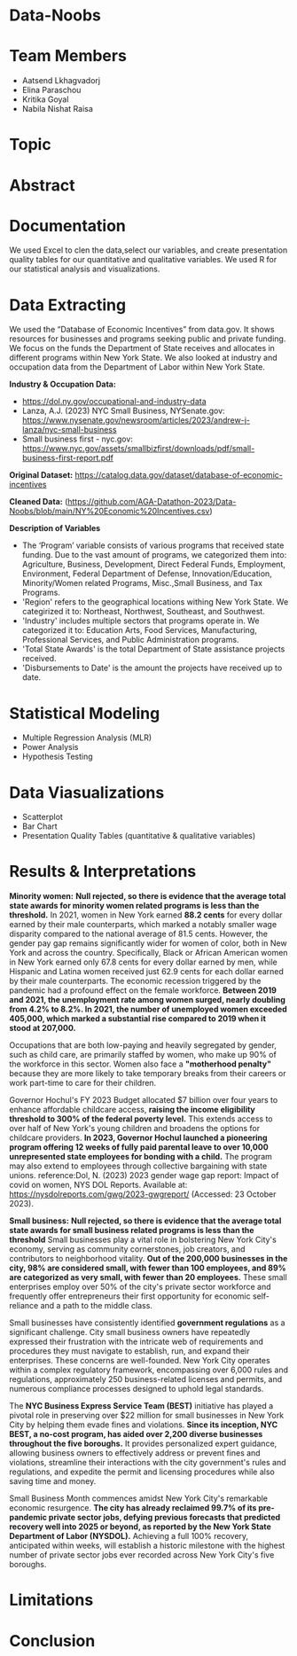 # Data-Noobs

# **Team Members**
- Aatsend Lkhagvadorj
- Elina Paraschou
- Kritika Goyal
- Nabila Nishat Raisa

# **Topic**

# **Abstract**

# **Documentation**
We used Excel to clen the data,select our variables, and create presentation quality tables for our quantitative and qualitative variables. We used R for our statistical analysis and visualizations. 

# **Data Extracting**
We used the “Database of Economic Incentives” from data.gov. It shows resources for businesses and programs seeking public and private funding. We focus on the funds the Department of State receives and allocates in different programs within New York State. We also looked at industry and occupation data from the Department of Labor within New York State.

**Industry & Occupation Data:** 
- https://dol.ny.gov/occupational-and-industry-data
- Lanza, A.J. (2023) NYC Small Business, NYSenate.gov: https://www.nysenate.gov/newsroom/articles/2023/andrew-j-lanza/nyc-small-business 
- Small business first - nyc.gov: https://www.nyc.gov/assets/smallbizfirst/downloads/pdf/small-business-first-report.pdf 

**Original Dataset:** https://catalog.data.gov/dataset/database-of-economic-incentives 

**Cleaned Data:** (https://github.com/AGA-Datathon-2023/Data-Noobs/blob/main/NY%20Economic%20Incentives.csv)

**Description of Variables**
- The ‘Program’ variable consists of various programs that received state funding. Due to the vast amount of programs, we categorized them into: Agriculture, Business, Development, Direct Federal Funds, Employment, Environment, Federal Department of Defense, Innovation/Education, Minority/Women related Programs, Misc.,Small Business, and
Tax Programs.
- 'Region' refers to the geographical locations withing New York State. We categirized it to: Northeast, Northwest, Southeast, and Southwest.
- 'Industry' includes multiple sectors that programs operate in. We categorized it to: Education Arts, Food Services, Manufacturing, Professional Services, and Public Administration programs.
- 'Total State Awards' is the total Department of State assistance projects received.
- 'Disbursements to Date' is the amount the projects have received up to date. 

# **Statistical Modeling**
- Multiple Regression Analysis (MLR)
- Power Analysis
- Hypothesis Testing


# **Data Viasualizations**
- Scatterplot
- Bar Chart
- Presentation Quality Tables (quantitative & qualitative variables)

# **Results & Interpretations**
**Minority women:**
**Null rejected, so there is evidence that the average total state awards for minority women related programs is less than the threshold.**
In 2021, women in New York earned **88.2 cents** for every dollar earned by their male counterparts, which marked a notably smaller wage disparity compared to the national average of 81.5 cents. However, the gender pay gap remains significantly wider for women of color, both in New York and across the country. Specifically, Black or African American women in New York earned only 67.8 cents for every dollar earned by men, while Hispanic and Latina women received just 62.9 cents for each dollar earned by their male counterparts.
The economic recession triggered by the pandemic had a profound effect on the female workforce. **Between 2019 and 2021, the unemployment rate among women surged, nearly doubling from 4.2% to 8.2%. In 2021, the number of unemployed women exceeded 405,000, which marked a substantial rise compared to 2019 when it stood at 207,000.**

Occupations that are both low-paying and heavily segregated by gender, such as child care, are primarily staffed by women, who make up 90% of the workforce in this sector. Women also face a **"motherhood penalty"** because they are more likely to take temporary breaks from their careers or work part-time to care for their children.

Governor Hochul's FY 2023 Budget allocated $7 billion over four years to enhance affordable childcare access, **raising the income eligibility threshold to 300% of the federal poverty level.** This extends access to over half of New York's young children and broadens the options for childcare providers. **In 2023, Governor Hochul launched a pioneering program offering 12 weeks of fully paid parental leave to over 10,000 unrepresented state employees for bonding with a child.** The program may also extend to employees through collective bargaining with state unions.
reference:Dol, N. (2023) 2023 gender wage gap report: Impact of covid on women, NYS DOL Reports. Available at: https://nysdolreports.com/gwg/2023-gwgreport/ (Accessed: 23 October 2023). 

**Small business:**
**Null rejected, so there is evidence that the average total state awards for small business 
related programs is less than the threshold**
Small businesses play a vital role in bolstering New York City's economy, serving as community cornerstones, job creators, and contributors to neighborhood vitality. **Out of the 200,000 businesses in the city, 98% are considered small, with fewer than 100 employees, and 89% are categorized as very small, with fewer than 20 employees.** These small enterprises employ over 50% of the city's private sector workforce and frequently offer entrepreneurs their first opportunity for economic self-reliance and a path to the middle class.

Small businesses have consistently identified **government regulations** as a significant challenge. City small business owners have repeatedly expressed their frustration with the intricate web of requirements and procedures they must navigate to establish, run, and expand their enterprises. These concerns are well-founded. New York City operates within a complex regulatory framework, encompassing over 6,000 rules and regulations, approximately 250 business-related licenses and permits, and numerous compliance processes designed to uphold legal standards.

The **NYC Business Express Service Team (BEST)** initiative has played a pivotal role in preserving over $22 million for small businesses in New York City by helping them evade fines and violations. **Since its inception, NYC BEST, a no-cost program, has aided over 2,200 diverse businesses throughout the five boroughs.** It provides personalized expert guidance, allowing business owners to effectively address or prevent fines and violations, streamline their interactions with the city government's rules and regulations, and expedite the permit and licensing procedures while also saving time and money.

Small Business Month commences amidst New York City's remarkable economic resurgence. **The city has already reclaimed 99.7% of its pre-pandemic private sector jobs, defying previous forecasts that predicted recovery well into 2025 or beyond, as reported by the New York State Department of Labor (NYSDOL).** Achieving a full 100% recovery, anticipated within weeks, will establish a historic milestone with the highest number of private sector jobs ever recorded across New York City's five boroughs.




# **Limitations**

# **Conclusion**






